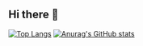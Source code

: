 ## Hi there 👋
[![Top Langs](https://github-readme-stats.vercel.app/api/top-langs/?username=bodleim)](https://github.com/anuraghazra/github-readme-stats)
[![Anurag's GitHub stats](https://github-readme-stats.vercel.app/api?username=bodleim)](https://github.com/anuraghazra/github-readme-stats)
